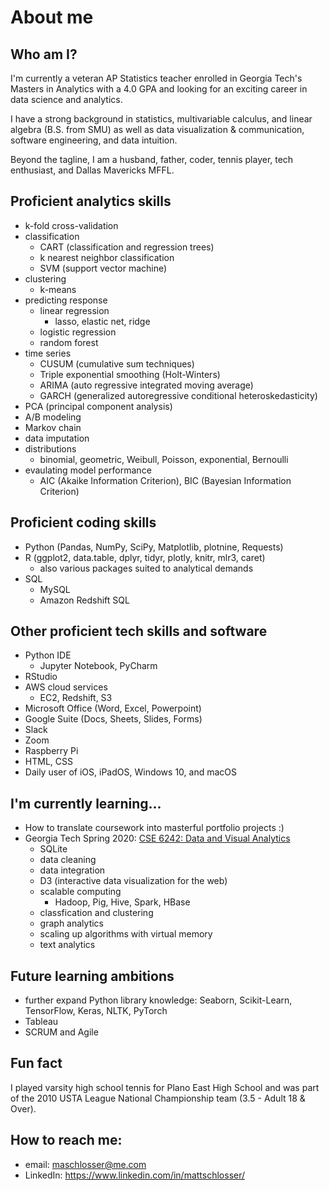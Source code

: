 <!--
**schl0ss/schl0ss** is a ✨ _special_ ✨ repository because its `README.md` (this file) appears on your GitHub profile.

Here are some ideas to get you started:

- 🔭 I’m currently working on ...
- 🌱 I’m currently learning ...
- 👯 I’m looking to collaborate on ...
- 🤔 I’m looking for help with ...
- 💬 Ask me about ...
- 📫 How to reach me: ...
- 😄 Pronouns: ...
- ⚡ Fun fact: ...
-->

# About me

## Who am I?
I'm currently a veteran AP Statistics teacher enrolled in Georgia Tech's Masters in Analytics with a 4.0 GPA and looking for an exciting career in data science and analytics.

I have a strong background in statistics, multivariable calculus, and linear algebra (B.S. from SMU) as well as data visualization & communication, software engineering, and data intuition.

Beyond the tagline, I am a husband, father, coder, tennis player, tech enthusiast, and Dallas Mavericks MFFL.



## Proficient analytics skills
* k-fold cross-validation
* classification
  * CART (classification and regression trees)
  * k nearest neighbor classification
  * SVM (support vector machine)
* clustering
  * k-means
* predicting response
  * linear regression
    * lasso, elastic net, ridge
  * logistic regression
  * random forest
* time series
  * CUSUM (cumulative sum techniques)
  * Triple exponential smoothing (Holt-Winters)
  * ARIMA (auto regressive integrated moving average)
  * GARCH (generalized autoregressive conditional heteroskedasticity)
* PCA (principal component analysis)
* A/B modeling
* Markov chain
* data imputation
* distributions
  * binomial, geometric, Weibull, Poisson, exponential, Bernoulli
* evaulating model performance
  * AIC (Akaike Information Criterion), BIC (Bayesian Information Criterion)



## Proficient coding skills
* Python (Pandas, NumPy, SciPy, Matplotlib, plotnine,  Requests)
* R (ggplot2, data.table, dplyr, tidyr, plotly, knitr, mlr3, caret)
  * also various packages suited to analytical demands
* SQL
  * MySQL
  * Amazon Redshift SQL



## Other proficient tech skills and software
* Python IDE
  * Jupyter Notebook, PyCharm
* RStudio
* AWS cloud services
  * EC2, Redshift, S3
* Microsoft Office (Word, Excel, Powerpoint)
* Google Suite (Docs, Sheets, Slides, Forms)
* Slack
* Zoom
* Raspberry Pi
* HTML, CSS
* Daily user of iOS, iPadOS, Windows 10, and macOS



## I'm currently learning...
* How to translate coursework into masterful portfolio projects :)
* Georgia Tech Spring 2020: [CSE 6242: Data and Visual Analytics](https://omscs.gatech.edu/cse-6242-data-visual-analytics)
  * SQLite
  * data cleaning
  * data integration
  * D3 (interactive data visualization for the web)
  * scalable computing
    * Hadoop, Pig, Hive, Spark, HBase
  * classfication and clustering
  * graph analytics
  * scaling up algorithms with virtual memory
  * text analytics



## Future learning ambitions
* further expand Python library knowledge: Seaborn, Scikit-Learn, TensorFlow, Keras, NLTK, PyTorch
* Tableau
* SCRUM and Agile



## Fun fact
I played varsity high school tennis for Plano East High School and was part of the 2010 USTA League National Championship team (3.5 - Adult 18 & Over).



## How to reach me:
* email: maschlosser@me.com
* LinkedIn: https://www.linkedin.com/in/mattschlosser/



